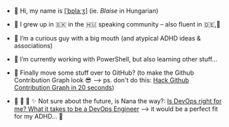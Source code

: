 - 👋 Hi, my name is [[ˈbɒlaːʒ]](http://ipa-reader.xyz/?text=%5B%CB%88b%C9%92la%CB%90%CA%92%5D&voice=) (ie. _Blaise_ in Hungarian)
- 🏡 I grew up in 🇸🇰 in the 🇭🇺 speaking community – also fluent in 🇩🇪,🏴󠁧󠁢󠁥󠁮󠁧󠁿
- 👀 I’m a curious guy with a big mouth (and atypical ADHD ideas & associations)
- 🌱 I’m currently working with PowerShell, but also learning other stuff...
- 🤖 Finally move some stuff over to GitHub? (to make the Github Contribution Graph look 😎 –> ps. don't do this: [Hack Github Contribution Graph in 20 seconds](https://www.youtube.com/watch?v=2q--gA97caM))

- 🎱 🎲 🔮 ✨ Not sure about the future, is Nana the way?: [Is DevOps right for me? What it takes to be a DevOps Engineer](https://www.youtube.com/watch?v=Ms_jTcERvMY) –> it would be a perfect fit for my ADHD... 🤷

<!---
orbanbalage/orbanbalage is a ✨ special ✨ repository because its `README.md` (this file) appears on your GitHub profile.
You can click the Preview link to take a look at your changes.
--->
